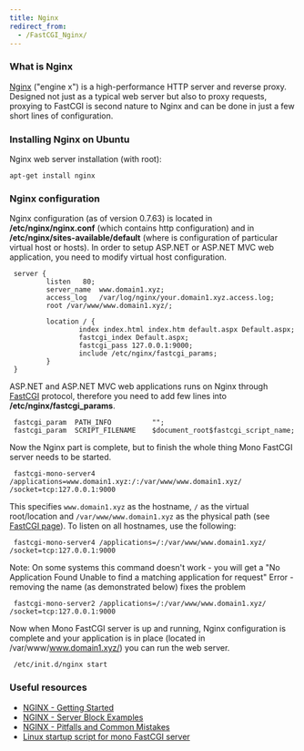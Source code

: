 ```yaml
---
title: Nginx
redirect_from:
  - /FastCGI_Nginx/
---
```


### What is Nginx

[Nginx](http://wiki.nginx.org/) ("engine x") is a high-performance HTTP server and reverse proxy. Designed not just as a typical web server but also to proxy requests, proxying to FastCGI is second nature to Nginx and can be done in just a few short lines of configuration.

### Installing Nginx on Ubuntu

Nginx web server installation (with root):

    apt-get install nginx

### Nginx configuration

Nginx configuration (as of version 0.7.63) is located in **/etc/nginx/nginx.conf** (which contains http configuration) and in **/etc/nginx/sites-available/default** (where is configuration of particular virtual host or hosts). In order to setup ASP.NET or ASP.NET MVC web application, you need to modify virtual host configuration.

     server {
             listen   80;
             server_name  www.domain1.xyz;
             access_log   /var/log/nginx/your.domain1.xyz.access.log;
             root /var/www/www.domain1.xyz/;

             location / {
                     index index.html index.htm default.aspx Default.aspx;
                     fastcgi_index Default.aspx;
                     fastcgi_pass 127.0.0.1:9000;
                     include /etc/nginx/fastcgi_params;
             }
     }

ASP.NET and ASP.NET MVC web applications runs on Nginx through [FastCGI](http://en.wikipedia.org/wiki/Fastcgi) protocol, therefore you need to add few lines into **/etc/nginx/fastcgi_params**.

     fastcgi_param  PATH_INFO          "";
     fastcgi_param  SCRIPT_FILENAME    $document_root$fastcgi_script_name;

Now the Nginx part is complete, but to finish the whole thing Mono FastCGI server needs to be started.

     fastcgi-mono-server4 /applications=www.domain1.xyz:/:/var/www/www.domain1.xyz/ /socket=tcp:127.0.0.1:9000

This specifies `www.domain1.xyz` as the hostname, `/` as the virtual root/location and `/var/www/www.domain1.xyz` as the physical path (see [FastCGI page](/docs/web/fastcgi/#how-applications-are-handled-and-how-to-configure-them)).
To listen on all hostnames, use the following:

     fastcgi-mono-server4 /applications=/:/var/www/www.domain1.xyz/ /socket=tcp:127.0.0.1:9000

Note: On some systems this command doesn't work - you will get a "No Application Found
Unable to find a matching application for request" Error  - removing the name (as demonstrated below) fixes the problem

     fastcgi-mono-server2 /applications=/:/var/www/www.domain1.xyz/ /socket=tcp:127.0.0.1:9000

Now when Mono FastCGI server is up and running, Nginx configuration is complete and your application is in place (located in /var/www/www.domain1.xyz/) you can run the web server.

     /etc/init.d/nginx start

### Useful resources

- [NGINX - Getting Started](https://www.nginx.com/resources/wiki/start/)
- [NGINX - Server Block Examples](https://www.nginx.com/resources/wiki/start/topics/examples/server_blocks/)
- [NGINX - Pitfalls and Common Mistakes](https://www.nginx.com/resources/wiki/start/topics/tutorials/config_pitfalls/)
- [Linux startup script for mono FastCGI server](http://tomi.developmententity.sk/Blog/Post/2)


